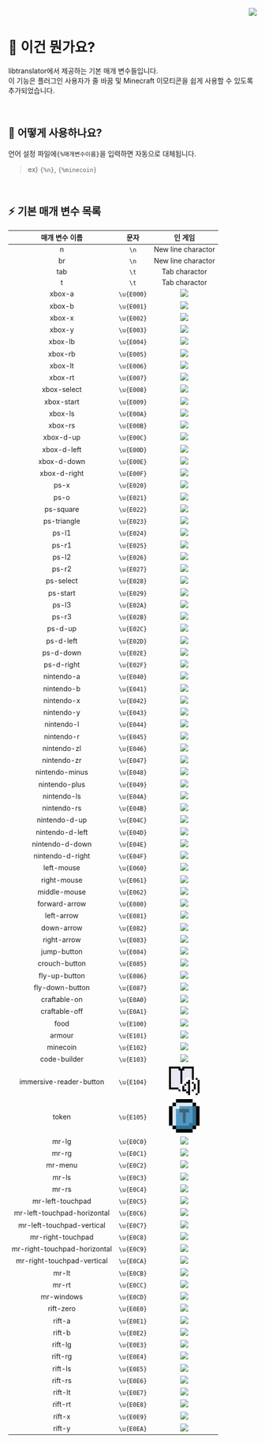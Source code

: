 <p align="right">  
  <a href="https://github.com/presentkim-pm/libtranslator/blob/main/doc/eng/GlobalParams.md">  
    <img src="https://img.shields.io/static/v1?label=read%20in&message=English&color=success">
  </a>  
</p>  


# :book: 이건 뭔가요?
libtranslator에서 제공하는 기본 매개 변수들입니다.  
이 기능은 플러그인 사용자가 줄 바꿈 및 Minecraft 이모티콘을 쉽게 사용할 수 있도록 추가되었습니다.  
  
<br>  
  
## :book: 어떻게 사용하나요?
언어 설정 파일에`{%매개변수이름}`을 입력하면 자동으로 대체됩니다.  
> ex) `{%n}`, `{%minecoin}`
  
<br>  
  
## :zap: 기본 매개 변수 목록
| 매개 변수 이름                   | 문자        | 인 게임                                                                                                                |
| :----------------------------: | :--------: | :--------------------------------------------------------------------------------------------------------------------------------------: |
|   n                            | `\n`       | New line charactor                                                                                                                       |
|   br                           | `\n`       | New line charactor                                                                                                                       |
|   tab                          | `\t`       | Tab charactor                                                                                                                            |
|   t                            | `\t`       | Tab charactor                                                                                                                            |
|   xbox-a                       | `\u{E000}` | <img src="https://github.com/TwistedAsylumMC/bedrock-unicode-characters/raw/master/images/xbox-a.png" width="50%">                       |
|   xbox-b                       | `\u{E001}` | <img src="https://github.com/TwistedAsylumMC/bedrock-unicode-characters/raw/master/images/xbox-b.png" width="50%">                       |
|   xbox-x                       | `\u{E002}` | <img src="https://github.com/TwistedAsylumMC/bedrock-unicode-characters/raw/master/images/xbox-x.png" width="50%">                       |
|   xbox-y                       | `\u{E003}` | <img src="https://github.com/TwistedAsylumMC/bedrock-unicode-characters/raw/master/images/xbox-y.png" width="50%">                       |
|   xbox-lb                      | `\u{E004}` | <img src="https://github.com/TwistedAsylumMC/bedrock-unicode-characters/raw/master/images/xbox-lb.png" width="50%">                      |
|   xbox-rb                      | `\u{E005}` | <img src="https://github.com/TwistedAsylumMC/bedrock-unicode-characters/raw/master/images/xbox-rb.png" width="50%">                      |
|   xbox-lt                      | `\u{E006}` | <img src="https://github.com/TwistedAsylumMC/bedrock-unicode-characters/raw/master/images/xbox-lt.png" width="50%">                      |
|   xbox-rt                      | `\u{E007}` | <img src="https://github.com/TwistedAsylumMC/bedrock-unicode-characters/raw/master/images/xbox-rt.png" width="50%">                      |
|   xbox-select                  | `\u{E008}` | <img src="https://github.com/TwistedAsylumMC/bedrock-unicode-characters/raw/master/images/xbox-select.png" width="50%">                  |
|   xbox-start                   | `\u{E009}` | <img src="https://github.com/TwistedAsylumMC/bedrock-unicode-characters/raw/master/images/xbox-start.png" width="50%">                   |
|   xbox-ls                      | `\u{E00A}` | <img src="https://github.com/TwistedAsylumMC/bedrock-unicode-characters/raw/master/images/xbox-ls.png" width="50%">                      |
|   xbox-rs                      | `\u{E00B}` | <img src="https://github.com/TwistedAsylumMC/bedrock-unicode-characters/raw/master/images/xbox-rs.png" width="50%">                      |
|   xbox-d-up                    | `\u{E00C}` | <img src="https://github.com/TwistedAsylumMC/bedrock-unicode-characters/raw/master/images/xbox-d-up.png" width="50%">                    |
|   xbox-d-left                  | `\u{E00D}` | <img src="https://github.com/TwistedAsylumMC/bedrock-unicode-characters/raw/master/images/xbox-d-left.png" width="50%">                  |
|   xbox-d-down                  | `\u{E00E}` | <img src="https://github.com/TwistedAsylumMC/bedrock-unicode-characters/raw/master/images/xbox-d-down.png" width="50%">                  |
|   xbox-d-right                 | `\u{E00F}` | <img src="https://github.com/TwistedAsylumMC/bedrock-unicode-characters/raw/master/images/xbox-d-right.png" width="50%">                 |
|   ps-x                         | `\u{E020}` | <img src="https://github.com/TwistedAsylumMC/bedrock-unicode-characters/raw/master/images/ps-x.png" width="50%">                         |
|   ps-o                         | `\u{E021}` | <img src="https://github.com/TwistedAsylumMC/bedrock-unicode-characters/raw/master/images/ps-o.png" width="50%">                         |
|   ps-square                    | `\u{E022}` | <img src="https://github.com/TwistedAsylumMC/bedrock-unicode-characters/raw/master/images/ps-square.png" width="50%">                    |
|   ps-triangle                  | `\u{E023}` | <img src="https://github.com/TwistedAsylumMC/bedrock-unicode-characters/raw/master/images/ps-triangle.png" width="50%">                  |
|   ps-l1                        | `\u{E024}` | <img src="https://github.com/TwistedAsylumMC/bedrock-unicode-characters/raw/master/images/ps-l1.png" width="50%">                        |
|   ps-r1                        | `\u{E025}` | <img src="https://github.com/TwistedAsylumMC/bedrock-unicode-characters/raw/master/images/ps-r1.png" width="50%">                        |
|   ps-l2                        | `\u{E026}` | <img src="https://github.com/TwistedAsylumMC/bedrock-unicode-characters/raw/master/images/ps-l2.png" width="50%">                        |
|   ps-r2                        | `\u{E027}` | <img src="https://github.com/TwistedAsylumMC/bedrock-unicode-characters/raw/master/images/ps-r2.png" width="50%">                        |
|   ps-select                    | `\u{E028}` | <img src="https://github.com/TwistedAsylumMC/bedrock-unicode-characters/raw/master/images/ps-select.png" width="50%">                    |
|   ps-start                     | `\u{E029}` | <img src="https://github.com/TwistedAsylumMC/bedrock-unicode-characters/raw/master/images/ps-start.png" width="50%">                     |
|   ps-l3                        | `\u{E02A}` | <img src="https://github.com/TwistedAsylumMC/bedrock-unicode-characters/raw/master/images/ps-l3.png" width="50%">                        |
|   ps-r3                        | `\u{E02B}` | <img src="https://github.com/TwistedAsylumMC/bedrock-unicode-characters/raw/master/images/ps-r3.png" width="50%">                        |
|   ps-d-up                      | `\u{E02C}` | <img src="https://github.com/TwistedAsylumMC/bedrock-unicode-characters/raw/master/images/ps-d-up.png" width="50%">                      |
|   ps-d-left                    | `\u{E02D}` | <img src="https://github.com/TwistedAsylumMC/bedrock-unicode-characters/raw/master/images/ps-d-left.png" width="50%">                    |
|   ps-d-down                    | `\u{E02E}` | <img src="https://github.com/TwistedAsylumMC/bedrock-unicode-characters/raw/master/images/ps-d-down.png" width="50%">                    |
|   ps-d-right                   | `\u{E02F}` | <img src="https://github.com/TwistedAsylumMC/bedrock-unicode-characters/raw/master/images/ps-d-right.png" width="50%">                   |
|   nintendo-a                   | `\u{E040}` | <img src="https://github.com/TwistedAsylumMC/bedrock-unicode-characters/raw/master/images/nintendo-a.png" width="50%">                   |
|   nintendo-b                   | `\u{E041}` | <img src="https://github.com/TwistedAsylumMC/bedrock-unicode-characters/raw/master/images/nintendo-b.png" width="50%">                   |
|   nintendo-x                   | `\u{E042}` | <img src="https://github.com/TwistedAsylumMC/bedrock-unicode-characters/raw/master/images/nintendo-x.png" width="50%">                   |
|   nintendo-y                   | `\u{E043}` | <img src="https://github.com/TwistedAsylumMC/bedrock-unicode-characters/raw/master/images/nintendo-y.png" width="50%">                   |
|   nintendo-l                   | `\u{E044}` | <img src="https://github.com/TwistedAsylumMC/bedrock-unicode-characters/raw/master/images/nintendo-l.png" width="50%">                   |
|   nintendo-r                   | `\u{E045}` | <img src="https://github.com/TwistedAsylumMC/bedrock-unicode-characters/raw/master/images/nintendo-r.png" width="50%">                   |
|   nintendo-zl                  | `\u{E046}` | <img src="https://github.com/TwistedAsylumMC/bedrock-unicode-characters/raw/master/images/nintendo-zl.png" width="50%">                  |
|   nintendo-zr                  | `\u{E047}` | <img src="https://github.com/TwistedAsylumMC/bedrock-unicode-characters/raw/master/images/nintendo-zr.png" width="50%">                  |
|   nintendo-minus               | `\u{E048}` | <img src="https://github.com/TwistedAsylumMC/bedrock-unicode-characters/raw/master/images/nintendo-minus.png" width="50%">               |
|   nintendo-plus                | `\u{E049}` | <img src="https://github.com/TwistedAsylumMC/bedrock-unicode-characters/raw/master/images/nintendo-plus.png" width="50%">                |
|   nintendo-ls                  | `\u{E04A}` | <img src="https://github.com/TwistedAsylumMC/bedrock-unicode-characters/raw/master/images/nintendo-ls.png" width="50%">                  |
|   nintendo-rs                  | `\u{E04B}` | <img src="https://github.com/TwistedAsylumMC/bedrock-unicode-characters/raw/master/images/nintendo-rs.png" width="50%">                  |
|   nintendo-d-up                | `\u{E04C}` | <img src="https://github.com/TwistedAsylumMC/bedrock-unicode-characters/raw/master/images/nintendo-d-up.png" width="50%">                |
|   nintendo-d-left              | `\u{E04D}` | <img src="https://github.com/TwistedAsylumMC/bedrock-unicode-characters/raw/master/images/nintendo-d-left.png" width="50%">              |
|   nintendo-d-down              | `\u{E04E}` | <img src="https://github.com/TwistedAsylumMC/bedrock-unicode-characters/raw/master/images/nintendo-d-down.png" width="50%">              |
|   nintendo-d-right             | `\u{E04F}` | <img src="https://github.com/TwistedAsylumMC/bedrock-unicode-characters/raw/master/images/nintendo-d-right.png" width="50%">             |
|   left-mouse                   | `\u{E060}` | <img src="https://github.com/TwistedAsylumMC/bedrock-unicode-characters/raw/master/images/left-mouse.png" width="50%">                   |
|   right-mouse                  | `\u{E061}` | <img src="https://github.com/TwistedAsylumMC/bedrock-unicode-characters/raw/master/images/right-mouse.png" width="50%">                  |
|   middle-mouse                 | `\u{E062}` | <img src="https://github.com/TwistedAsylumMC/bedrock-unicode-characters/raw/master/images/middle-mouse.png" width="50%">                 |
|   forward-arrow                | `\u{E080}` | <img src="https://github.com/TwistedAsylumMC/bedrock-unicode-characters/raw/master/images/forward-arrow.png" width="50%">                |
|   left-arrow                   | `\u{E081}` | <img src="https://github.com/TwistedAsylumMC/bedrock-unicode-characters/raw/master/images/left-arrow.png" width="50%">                   |
|   down-arrow                   | `\u{E082}` | <img src="https://github.com/TwistedAsylumMC/bedrock-unicode-characters/raw/master/images/down-arrow.png" width="50%">                   |
|   right-arrow                  | `\u{E083}` | <img src="https://github.com/TwistedAsylumMC/bedrock-unicode-characters/raw/master/images/right-arrow.png" width="50%">                  |
|   jump-button                  | `\u{E084}` | <img src="https://github.com/TwistedAsylumMC/bedrock-unicode-characters/raw/master/images/jump-button.png" width="50%">                  |
|   crouch-button                | `\u{E085}` | <img src="https://github.com/TwistedAsylumMC/bedrock-unicode-characters/raw/master/images/crouch-button.png" width="50%">                |
|   fly-up-button                | `\u{E086}` | <img src="https://github.com/TwistedAsylumMC/bedrock-unicode-characters/raw/master/images/fly-up-button.png" width="50%">                |
|   fly-down-button              | `\u{E087}` | <img src="https://github.com/TwistedAsylumMC/bedrock-unicode-characters/raw/master/images/fly-down-button.png" width="50%">              |
|   craftable-on                 | `\u{E0A0}` | <img src="https://github.com/TwistedAsylumMC/bedrock-unicode-characters/raw/master/images/craftable-on.png" width="50%">                 |
|   craftable-off                | `\u{E0A1}` | <img src="https://github.com/TwistedAsylumMC/bedrock-unicode-characters/raw/master/images/craftable-off.png" width="50%">                |
|   food                         | `\u{E100}` | <img src="https://github.com/TwistedAsylumMC/bedrock-unicode-characters/raw/master/images/food.png" width="50%">                         |
|   armour                       | `\u{E101}` | <img src="https://github.com/TwistedAsylumMC/bedrock-unicode-characters/raw/master/images/armour.png" width="50%">                       |
|   minecoin                     | `\u{E102}` | <img src="https://github.com/TwistedAsylumMC/bedrock-unicode-characters/raw/master/images/minecoin.png" width="50%">                     |
|   code-builder                 | `\u{E103}` | <img src="https://github.com/TwistedAsylumMC/bedrock-unicode-characters/raw/master/images/code-builder.png" width="50%">                 |
|   immersive-reader-button      | `\u{E104}` | <img src="https://github.com/TwistedAsylumMC/bedrock-unicode-characters/raw/master/images/immersive-reader-button.png" width="50%">      |
|   token                        | `\u{E105}` | <img src="https://github.com/TwistedAsylumMC/bedrock-unicode-characters/raw/master/images/token.png" width="50%">                        |
|   mr-lg                        | `\u{E0C0}` | <img src="https://github.com/TwistedAsylumMC/bedrock-unicode-characters/raw/master/images/mr-lg.png" width="50%">                        |
|   mr-rg                        | `\u{E0C1}` | <img src="https://github.com/TwistedAsylumMC/bedrock-unicode-characters/raw/master/images/mr-rg.png" width="50%">                        |
|   mr-menu                      | `\u{E0C2}` | <img src="https://github.com/TwistedAsylumMC/bedrock-unicode-characters/raw/master/images/mr-menu.png" width="50%">                      |
|   mr-ls                        | `\u{E0C3}` | <img src="https://github.com/TwistedAsylumMC/bedrock-unicode-characters/raw/master/images/mr-ls.png" width="50%">                        |
|   mr-rs                        | `\u{E0C4}` | <img src="https://github.com/TwistedAsylumMC/bedrock-unicode-characters/raw/master/images/mr-rs.png" width="50%">                        |
|   mr-left-touchpad             | `\u{E0C5}` | <img src="https://github.com/TwistedAsylumMC/bedrock-unicode-characters/raw/master/images/mr-left-touchpad.png" width="50%">             |
|   mr-left-touchpad-horizontal  | `\u{E0C6}` | <img src="https://github.com/TwistedAsylumMC/bedrock-unicode-characters/raw/master/images/mr-left-touchpad-horizontal.png" width="50%">  |
|   mr-left-touchpad-vertical    | `\u{E0C7}` | <img src="https://github.com/TwistedAsylumMC/bedrock-unicode-characters/raw/master/images/mr-left-touchpad-vertical.png" width="50%">    |
|   mr-right-touchpad            | `\u{E0C8}` | <img src="https://github.com/TwistedAsylumMC/bedrock-unicode-characters/raw/master/images/mr-right-touchpad.png" width="50%">            |
|   mr-right-touchpad-horizontal | `\u{E0C9}` | <img src="https://github.com/TwistedAsylumMC/bedrock-unicode-characters/raw/master/images/mr-right-touchpad-horizontal.png" width="50%"> |
|   mr-right-touchpad-vertical   | `\u{E0CA}` | <img src="https://github.com/TwistedAsylumMC/bedrock-unicode-characters/raw/master/images/mr-right-touchpad-vertical.png" width="50%">   |
|   mr-lt                        | `\u{E0CB}` | <img src="https://github.com/TwistedAsylumMC/bedrock-unicode-characters/raw/master/images/mr-lt.png" width="50%">                        |
|   mr-rt                        | `\u{E0CC}` | <img src="https://github.com/TwistedAsylumMC/bedrock-unicode-characters/raw/master/images/mr-rt.png" width="50%">                        |
|   mr-windows                   | `\u{E0CD}` | <img src="https://github.com/TwistedAsylumMC/bedrock-unicode-characters/raw/master/images/mr-windows.png" width="50%">                   |
|   rift-zero                    | `\u{E0E0}` | <img src="https://github.com/TwistedAsylumMC/bedrock-unicode-characters/raw/master/images/rift-zero.png" width="50%">                    |
|   rift-a                       | `\u{E0E1}` | <img src="https://github.com/TwistedAsylumMC/bedrock-unicode-characters/raw/master/images/rift-a.png" width="50%">                       |
|   rift-b                       | `\u{E0E2}` | <img src="https://github.com/TwistedAsylumMC/bedrock-unicode-characters/raw/master/images/rift-b.png" width="50%">                       |
|   rift-lg                      | `\u{E0E3}` | <img src="https://github.com/TwistedAsylumMC/bedrock-unicode-characters/raw/master/images/rift-lg.png" width="50%">                      |
|   rift-rg                      | `\u{E0E4}` | <img src="https://github.com/TwistedAsylumMC/bedrock-unicode-characters/raw/master/images/rift-rg.png" width="50%">                      |
|   rift-ls                      | `\u{E0E5}` | <img src="https://github.com/TwistedAsylumMC/bedrock-unicode-characters/raw/master/images/rift-ls.png" width="50%">                      |
|   rift-rs                      | `\u{E0E6}` | <img src="https://github.com/TwistedAsylumMC/bedrock-unicode-characters/raw/master/images/rift-rs.png" width="50%">                      |
|   rift-lt                      | `\u{E0E7}` | <img src="https://github.com/TwistedAsylumMC/bedrock-unicode-characters/raw/master/images/rift-lt.png" width="50%">                      |
|   rift-rt                      | `\u{E0E8}` | <img src="https://github.com/TwistedAsylumMC/bedrock-unicode-characters/raw/master/images/rift-rt.png" width="50%">                      |
|   rift-x                       | `\u{E0E9}` | <img src="https://github.com/TwistedAsylumMC/bedrock-unicode-characters/raw/master/images/rift-x.png" width="50%">                       |
|   rift-y                       | `\u{E0EA}` | <img src="https://github.com/TwistedAsylumMC/bedrock-unicode-characters/raw/master/images/rift-y.png" width="50%">                       |